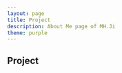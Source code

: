 ```yaml
---
layout: page
title: Project
description: About Me page of MH.Ji
theme: purple
---
```


## Project


<br><br><br>
